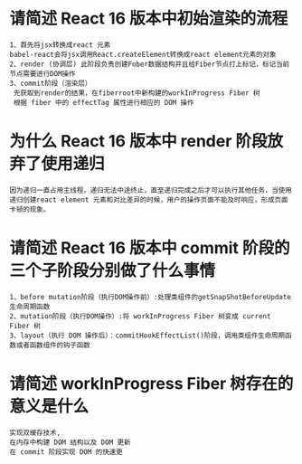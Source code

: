 # 请简述 React 16 版本中初始渲染的流程
```
1、首先将jsx转换成react 元素
babel-react会将jsx调用React.createElement转换成react element元素的对象
2、render (协调层) 此阶段负责创建Fober数据结构并且给Fiber节点打上标记，标记当前节点需要进行DOM操作
3、commit阶段（渲染层）
 先获取到render的结果，在fiberroot中新构建的workInProgress Fiber 树
 根据 fiber 中的 effectTag 属性进行相应的 DOM 操作
```
# 为什么 React 16 版本中 render 阶段放弃了使用递归
```
因为递归一直占用主线程，递归无法中途终止，直至递归完成之后才可以执行其他任务，当使用递归创建react element 元素和对比差异的时候，用户的操作页面不能及时响应，形成页面卡顿的现象。
```
# 请简述 React 16 版本中 commit 阶段的三个子阶段分别做了什么事情
```
1、before mutation阶段（执行DOM操作前）:处理类组件的getSnapShotBeforeUpdate 生命周期函数
2、mutation阶段（执行DOM操作）:将 workInProgress Fiber 树变成 current Fiber 树
3、layout（执行 DOM 操作后）：commitHookEffectList()阶段，调用类组件生命周期函数或者函数组件的钩子函数
```
# 请简述 workInProgress Fiber 树存在的意义是什么
```
实现双缓存技术,
在内存中构建 DOM 结构以及 DOM 更新
在 commit 阶段实现 DOM 的快速更
```